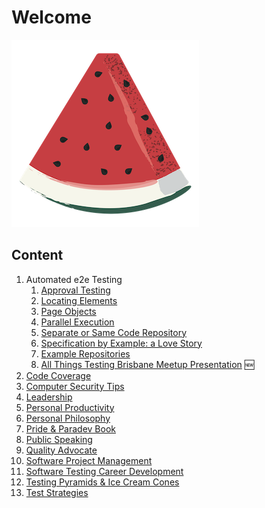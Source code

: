  <link rel="shortcut icon" type="image/x-icon" href="favicon.ico?">

# Welcome

![watermelon](/media/watermelon.png)

## Content

1. Automated e2e Testing
   1. [Approval Testing](/Automatede2eTesting//ApprovalTesting.md)
   2. [Locating Elements](/Automatede2eTesting//LocatingElements.md)
   3. [Page Objects](/Automatede2eTesting//PageObjects.md)
   4. [Parallel Execution](/Automatede2eTesting//ParallelExecution.md)
   5. [Separate or Same Code Repository](/Automatede2eTesting//SameCodeRepository.md)
   6. [Specification by Example: a Love Story](/Automatede2eTesting//SpecificationByExample.md)
   7. [Example Repositories](/Automatede2eTesting/ExampleRepos.md)
   8. [All Things Testing Brisbane Meetup Presentation](/Automatede2eTesting/AllThingsTestingBrisbaneMeetup.md) 🆕
2. [Code Coverage](/CodeCoverage.md)
3. [Computer Security Tips](/ComputerSecurity.md)
4. [Leadership](/Leadership.md)
5. [Personal Productivity](/PersonalProductivity.md)
6. [Personal Philosophy](/PersonalPhilosophy.md)
7. [Pride & Paradev Book](/PrideAndParadev.md)
8. [Public Speaking](/PublicSpeaking.md)
9. [Quality Advocate](/QualityAdvocate.md)
10. [Software Project Management](/ProjectManagement.md)
11. [Software Testing Career Development](/SoftwareTestingCareerDevelopment.md)
12. [Testing Pyramids & Ice Cream Cones](/TestingPyramids.md)
13. [Test Strategies](/TestStrategies.md)
